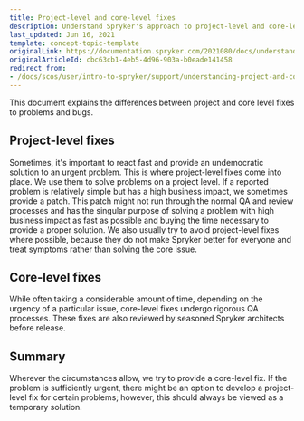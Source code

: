 ```yaml
---
title: Project-level and core-level fixes
description: Understand Spryker's approach to project-level and core-level fixes, addressing urgent issues quickly while ensuring quality through core fixes for long-term stability.
last_updated: Jun 16, 2021
template: concept-topic-template
originalLink: https://documentation.spryker.com/2021080/docs/understanding-project-and-core-level-fixes
originalArticleId: cbc63cb1-4eb5-4d96-903a-b0eade141458
redirect_from:
- /docs/scos/user/intro-to-spryker/support/understanding-project-and-core-level-fixes.html
---
```


This document explains the differences between project and core level fixes to problems and bugs.

## Project-level fixes

Sometimes, it's important to react fast and provide an undemocratic solution to an urgent problem. This is where project-level fixes come into place. We use them to solve problems on a project level. If a reported problem is relatively simple but has a high business impact, we sometimes provide a patch. This patch might not run through the normal QA and review processes and has the singular purpose of solving a problem with high business impact as fast as possible and buying the time necessary to provide a proper solution.
We also usually try to avoid project-level fixes where possible, because they do not make Spryker better for everyone and treat symptoms rather than solving the core issue.

## Core-level fixes

While often taking a considerable amount of time, depending on the urgency of a particular issue, core-level fixes undergo rigorous QA processes. These fixes are also reviewed by seasoned Spryker architects before release.

## Summary

Wherever the circumstances allow, we try to provide a core-level fix. If the problem is sufficiently urgent, there might be an option to develop a project-level fix for certain problems; however, this should always be viewed as a temporary solution.
